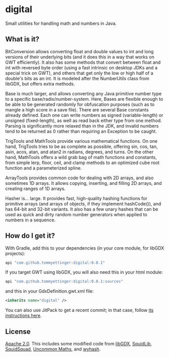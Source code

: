 # digital

Small utilities for handling math and numbers in Java.

## What is it?

BitConversion allows converting float and double values to
int and long versions of their underlying bits (and it does
this in a way that works on GWT efficiently). It also has
some methods that convert between float and int with reversed
byte order (using a fast intrinsic on desktop JDKs and a
special trick on GWT), and others that get only the low or
high half of a double's bits as an int. It is modeled after
the NumberUtils class from libGDX, but offers extra methods.

Base is much larger, and allows converting any Java primitive
number type to a specific base/radix/number-system. Here,
Bases are flexible enough to be able to be generated randomly
for obfuscation purposes (such as to mangle a high score in a
save file). There are several Base constants already defined.
Each one can write numbers as signed (variable-length) or
unsigned (fixed-length), as well as read back either type from
one method. Parsing is significantly more relaxed than in the
JDK, and invalid numbers tend to be returned as 0 rather than
requiring an Exception to be caught.

TrigTools and MathTools provide various mathematical functions.
On one hand, TrigTools tries to be as complete as possible,
offering sin, cos, tan, asin, acos, atan, and atan2 in radians,
degrees, and turns. On the other hand, MathTools offers a wild
grab bag of math functions and constants, from simple lerp,
floor, ceil, and clamp methods to an optimized cube root
function and a parameterized spline.

ArrayTools provides common code for dealing with 2D arrays, and
also sometimes 1D arrays. It allows copying, inserting, and
filling 2D arrays, and creating ranges of 1D arrays.

Hasher is... large. It provides fast, high-quality hashing
functions for primitive arrays (and arrays of objects, if they
implement hashCode()), and has 64-bit and 32-bit variants. It
also has a few unary hashes that can be used as quick and dirty
random number generators when applied to numbers in a sequence.

## How do I get it?

With Gradle, add this to your dependencies (in your core module,
for libGDX projects):

```groovy
api "com.github.tommyettinger:digital:0.0.1"
```

If you target GWT using libGDX, you will also need this in your
html module:

```groovy
api "com.github.tommyettinger:digital:0.0.1:sources"
```

and this in your GdxDefinition.gwt.xml file:

```xml
<inherits name="digital" />
```

You can also use JitPack to get a recent commit; in that case,
follow [its instructions here](https://jitpack.io/#tommyettinger/digital/).

## License

[Apache 2.0](LICENSE). This includes some modified code from
[libGDX](https://github.com/libgdx/libgdx), 
[SquidLib](https://github.com/yellowstonegames/SquidLib),
[SquidSquad](https://github.com/yellowstonegames/SquidSquad),
[Uncommon Maths](https://maths.uncommons.org/), and
[wyhash](https://github.com/wangyi-fudan/wyhash).